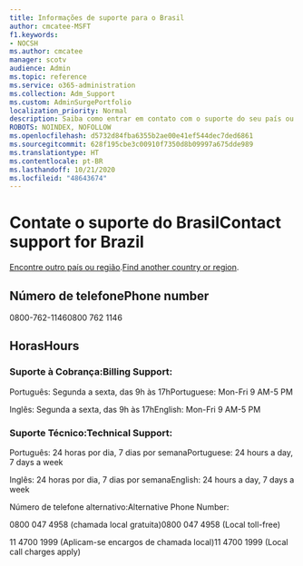 ```yaml
---
title: Informações de suporte para o Brasil
author: cmcatee-MSFT
f1.keywords:
- NOCSH
ms.author: cmcatee
manager: scotv
audience: Admin
ms.topic: reference
ms.service: o365-administration
ms.collection: Adm_Support
ms.custom: AdminSurgePortfolio
localization_priority: Normal
description: Saiba como entrar em contato com o suporte do seu país ou região.
ROBOTS: NOINDEX, NOFOLLOW
ms.openlocfilehash: d5732d84fba6355b2ae00e41ef544dec7ded6861
ms.sourcegitcommit: 628f195cbe3c00910f7350d8b09997a675dde989
ms.translationtype: HT
ms.contentlocale: pt-BR
ms.lasthandoff: 10/21/2020
ms.locfileid: "48643674"
---
```

# <a name="contact-support-for-brazil"></a><span data-ttu-id="1c5e2-103">Contate o suporte do Brasil</span><span class="sxs-lookup"><span data-stu-id="1c5e2-103">Contact support for Brazil</span></span>

<span data-ttu-id="1c5e2-104">[Encontre outro país ou região](../contact-support-for-business-products.md).</span><span class="sxs-lookup"><span data-stu-id="1c5e2-104">[Find another country or region](../contact-support-for-business-products.md).</span></span>

## <a name="phone-number"></a><span data-ttu-id="1c5e2-105">Número de telefone</span><span class="sxs-lookup"><span data-stu-id="1c5e2-105">Phone number</span></span>
<span data-ttu-id="1c5e2-106">0800-762-1146</span><span class="sxs-lookup"><span data-stu-id="1c5e2-106">0800 762 1146</span></span>

## <a name="hours"></a><span data-ttu-id="1c5e2-107">Horas</span><span class="sxs-lookup"><span data-stu-id="1c5e2-107">Hours</span></span>
### <a name="billing-support"></a><span data-ttu-id="1c5e2-108">Suporte à Cobrança:</span><span class="sxs-lookup"><span data-stu-id="1c5e2-108">Billing Support:</span></span>

<span data-ttu-id="1c5e2-109">Português: Segunda a sexta, das 9h às 17h</span><span class="sxs-lookup"><span data-stu-id="1c5e2-109">Portuguese: Mon-Fri 9 AM-5 PM</span></span>

<span data-ttu-id="1c5e2-110">Inglês: Segunda a sexta, das 9h às 17h</span><span class="sxs-lookup"><span data-stu-id="1c5e2-110">English: Mon-Fri 9 AM-5 PM</span></span>

### <a name="technical-support"></a><span data-ttu-id="1c5e2-111">Suporte Técnico:</span><span class="sxs-lookup"><span data-stu-id="1c5e2-111">Technical Support:</span></span>

<span data-ttu-id="1c5e2-112">Português: 24 horas por dia, 7 dias por semana</span><span class="sxs-lookup"><span data-stu-id="1c5e2-112">Portuguese: 24 hours a day, 7 days a week</span></span>

<span data-ttu-id="1c5e2-113">Inglês: 24 horas por dia, 7 dias por semana</span><span class="sxs-lookup"><span data-stu-id="1c5e2-113">English: 24 hours a day, 7 days a week</span></span>

<span data-ttu-id="1c5e2-114">Número de telefone alternativo:</span><span class="sxs-lookup"><span data-stu-id="1c5e2-114">Alternative Phone Number:</span></span>

<span data-ttu-id="1c5e2-115">0800 047 4958 (chamada local gratuita)</span><span class="sxs-lookup"><span data-stu-id="1c5e2-115">0800 047 4958 (Local toll-free)</span></span>

<span data-ttu-id="1c5e2-116">11 4700 1999 (Aplicam-se encargos de chamada local)</span><span class="sxs-lookup"><span data-stu-id="1c5e2-116">11 4700 1999 (Local call charges apply)</span></span>
